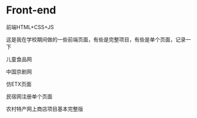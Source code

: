 # Front-end
前端HTML+CSS+JS

这是我在学校期间做的一些前端页面，有些是完整项目，有些是单个页面，记录一下

儿童食品网

中国京剧网

仿ETX页面

民宿网注册单个页面

农村特产网上商店项目基本完整版

